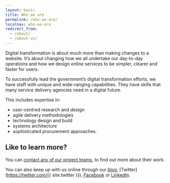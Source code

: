 ```yaml
---
layout: basic
title: Who we are
permalink: /who-we-are/
localnav: who-we-are
redirect_from:
  - /about/
  - /about-us/
---
```


Digital transformation is about much more than making changes to a website. It’s about changing how we all undertake our day-to-day operations and how we design online services to be simpler, clearer and faster for users.

To successfully lead the government’s digital transformation efforts, we have staff with unique and wide-ranging capabilities. They have skills that many service delivery agencies need in a digital future.

This includes expertise in:

- user-centred research and design
- agile delivery methodologies
- technology design and build 
- systems architecture
- sophisticated procurement approaches.

## Like to learn more?

You can [contact any of our project teams](/contact/), to find out more about their work.

You can also keep up with us online through our [blog](/blog/), [Twitter](https://twitter.com/{{ site.twitter }}), [Facebook](https://www.facebook.com/DigitalTransformationAgency) or [LinkedIn](https://www.linkedin.com/company/digital-transformation-office).
